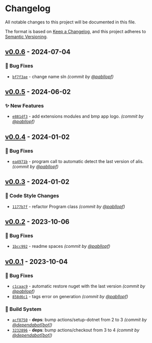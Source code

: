 # Changelog
All notable changes to this project will be documented in this file.

The format is based on [Keep a Changelog](https://keepachangelog.com/en/1.0.0/),
and this project adheres to [Semantic Versioning](https://semver.org/spec/v2.0.0.html).

## [v0.0.6] - 2024-07-04
### :bug: Bug Fixes
- [`bf7f3ae`](https://github.com/pabllopf/Alis.Template.Desktop/commit/bf7f3ae12815f303fc2299a541dffc576777f1ed) - change name sln *(commit by [@pabllopf](https://github.com/pabllopf))*


## [v0.0.5] - 2024-06-02
### :sparkles: New Features
- [`e881df3`](https://github.com/pabllopf/Alis.Template.Desktop/commit/e881df3fae42dd026336ae0420b0528ee8234580) - add extensions modules and bmp app logo. *(commit by [@pabllopf](https://github.com/pabllopf))*


## [v0.0.4] - 2024-01-02
### :bug: Bug Fixes
- [`ea4971b`](https://github.com/pabllopf/Alis.Template.Desktop/commit/ea4971b44046397616be6ecf8011a5c895a0523d) - program call to automatic detect the last version of alis. *(commit by [@pabllopf](https://github.com/pabllopf))*


## [v0.0.3] - 2024-01-02
### :art: Code Style Changes
- [`1177b7f`](https://github.com/pabllopf/Alis.Template.Desktop/commit/1177b7f82fe5f5b3d715a2ffed9a522e1701dc6c) - refactor Program class *(commit by [@pabllopf](https://github.com/pabllopf))*


## [v0.0.2] - 2023-10-06
### :bug: Bug Fixes
- [`1bcc992`](https://github.com/pabllopf/Alis.Template.Desktop/commit/1bcc992788770f66c8ef50da645cc4f5d95c764b) - readme spaces *(commit by [@pabllopf](https://github.com/pabllopf))*


## [v0.0.1] - 2023-10-04
### :bug: Bug Fixes
- [`c1caac9`](https://github.com/pabllopf/Alis.Template.Desktop/commit/c1caac9421823ee45838f2ae4f120691844d2830) - automatic restore nuget with the last version *(commit by [@pabllopf](https://github.com/pabllopf))*
- [`858d6c1`](https://github.com/pabllopf/Alis.Template.Desktop/commit/858d6c1ba37a20f69a38bce5e6b01586b20544de) - tags error on generation *(commit by [@pabllopf](https://github.com/pabllopf))*

### :construction_worker: Build System
- [`acf0750`](https://github.com/pabllopf/Alis.Template.Desktop/commit/acf07506ea57f91fa1c0f1a6d7fb6d228287cd99) - **deps**: bump actions/setup-dotnet from 2 to 3 *(commit by [@dependabot[bot]](https://github.com/apps/dependabot))*
- [`3232896`](https://github.com/pabllopf/Alis.Template.Desktop/commit/3232896a3db81a5d682b64672b14fd1f22c97af6) - **deps**: bump actions/checkout from 3 to 4 *(commit by [@dependabot[bot]](https://github.com/apps/dependabot))*


[v0.0.1]: https://github.com/pabllopf/Alis.Template.Desktop/compare/v0.0.0...v0.0.1
[v0.0.2]: https://github.com/pabllopf/Alis.Template.Desktop/compare/v0.0.1...v0.0.2
[v0.0.3]: https://github.com/pabllopf/Alis.Template.Desktop/compare/v0.0.2...v0.0.3
[v0.0.4]: https://github.com/pabllopf/Alis.Template.Desktop/compare/v0.0.3...v0.0.4
[v0.0.5]: https://github.com/pabllopf/Alis.Template.Desktop/compare/v0.0.4...v0.0.5
[v0.0.6]: https://github.com/pabllopf/Alis.Template.Desktop/compare/v0.0.5...v0.0.6
